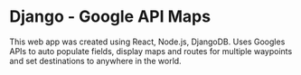 # Django - Google API Maps
This web app was created using React, Node.js, DjangoDB. Uses Googles APIs to auto populate fields, display maps and routes for multiple waypoints and set destinations to anywhere in the world.


